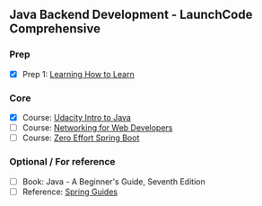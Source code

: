 ## Java Backend Development - LaunchCode Comprehensive

### Prep
- [X] Prep 1: [Learning How to Learn](https://www.coursera.org/learn/learning-how-to-learn/home/welcome)

### Core
- [X] Course: [Udacity Intro to Java](https://www.udacity.com/course/java-programming-basics--ud282)
- [ ] Course: [Networking for Web Developers](https://www.udacity.com/course/networking-for-web-developers--ud256)
- [ ] Course: [Zero Effort Spring Boot](https://www.youtube.com/watch?v=cTPAKMIm_pM&list=PLgGXSWYM2FpOa_FTla-x5Wd10dpmgrRC4)

### Optional / For reference
- [ ] Book: Java - A Beginner's Guide, Seventh Edition
- [ ] Reference: [Spring Guides](https://spring.io/guides)
